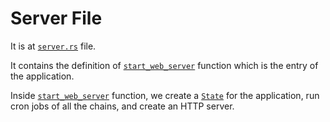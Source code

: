 # Server File

It is at [`server.rs`](https://github.com/testnetrunn/explorer-backend/blob/main/src/server.rs) file.

It contains the definition of [`start_web_server`](https://github.com/testnetrunn/explorer-backend/blob/main/src/server.rs#L9) function which is the entry of the application.

Inside [`start_web_server`](https://github.com/testnetrunn/explorer-backend/blob/main/src/server.rs#L9) function, we create a [`State`](https://github.com/testnetrunn/explorer-backend/blob/main/src/state.rs#L7) for the application, run cron jobs of all the chains, and create an HTTP server.
